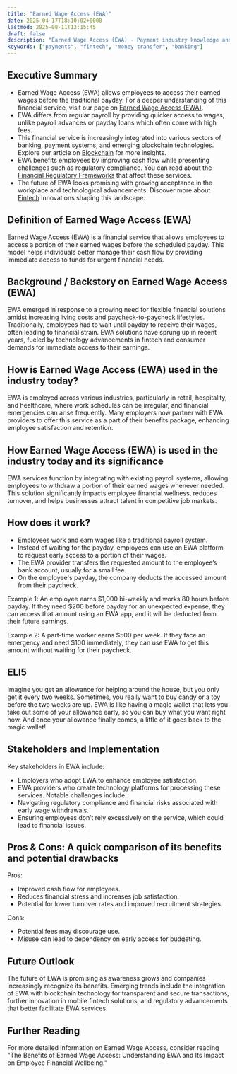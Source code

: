```yaml
---
title: "Earned Wage Access (EWA)"
date: 2025-04-17T18:10:02+0000
lastmod: 2025-08-11T12:15:45
draft: false
description: "Earned Wage Access (EWA) - Payment industry knowledge and insights"
keywords: ["payments", "fintech", "money transfer", "banking"]
---
```


## Executive Summary

- Earned Wage Access (EWA) allows employees to access their earned wages before the traditional payday. For a deeper understanding of this financial service, visit our page on [Earned Wage Access (EWA)](https://faisalkhanllc.xyz/resources/payments-wiki/e/earned-wage-access-ewa/).
- EWA differs from regular payroll by providing quicker access to wages, unlike payroll advances or payday loans which often come with high fees.
- This financial service is increasingly integrated into various sectors of banking, payment systems, and emerging blockchain technologies. Explore our article on [Blockchain](https://faisalkhanllc.xyz/resources/payments-wiki/b/blockchain/) for more insights.
- EWA benefits employees by improving cash flow while presenting challenges such as regulatory compliance. You can read about the [Financial Regulatory Frameworks](https://faisalkhanllc.xyz/resources/payments-wiki/f/financial-regulatory-frameworks/) that affect these services.
- The future of EWA looks promising with growing acceptance in the workplace and technological advancements. Discover more about [Fintech](https://faisalkhanllc.xyz/resources/payments-wiki/f/fintech/) innovations shaping this landscape.

## Definition of Earned Wage Access (EWA)
Earned Wage Access (EWA) is a financial service that allows employees to access a portion of their earned wages before the scheduled payday. This model helps individuals better manage their cash flow by providing immediate access to funds for urgent financial needs.

## Background / Backstory on Earned Wage Access (EWA)
EWA emerged in response to a growing need for flexible financial solutions amidst increasing living costs and paycheck-to-paycheck lifestyles. Traditionally, employees had to wait until payday to receive their wages, often leading to financial strain. EWA solutions have sprung up in recent years, fueled by technology advancements in fintech and consumer demands for immediate access to their earnings.

## How is Earned Wage Access (EWA) used in the industry today?
EWA is employed across various industries, particularly in retail, hospitality, and healthcare, where work schedules can be irregular, and financial emergencies can arise frequently. Many employers now partner with EWA providers to offer this service as a part of their benefits package, enhancing employee satisfaction and retention.

## How Earned Wage Access (EWA) is used in the industry today and its significance
EWA services function by integrating with existing payroll systems, allowing employees to withdraw a portion of their earned wages whenever needed. This solution significantly impacts employee financial wellness, reduces turnover, and helps businesses attract talent in competitive job markets.

## How does it work?

- Employees work and earn wages like a traditional payroll system.
- Instead of waiting for the payday, employees can use an EWA platform to request early access to a portion of their wages.
- The EWA provider transfers the requested amount to the employee’s bank account, usually for a small fee.
- On the employee's payday, the company deducts the accessed amount from their paycheck.

Example 1:
An employee earns $1,000 bi-weekly and works 80 hours before payday. If they need $200 before payday for an unexpected expense, they can access that amount using an EWA app, and it will be deducted from their future earnings.

Example 2:
A part-time worker earns $500 per week. If they face an emergency and need $100 immediately, they can use EWA to get this amount without waiting for their paycheck. 

## ELI5
Imagine you get an allowance for helping around the house, but you only get it every two weeks. Sometimes, you really want to buy candy or a toy before the two weeks are up. EWA is like having a magic wallet that lets you take out some of your allowance early, so you can buy what you want right now. And once your allowance finally comes, a little of it goes back to the magic wallet!

## Stakeholders and Implementation
Key stakeholders in EWA include:

- Employers who adopt EWA to enhance employee satisfaction.
- EWA providers who create technology platforms for processing these services.
Notable challenges include:
- Navigating regulatory compliance and financial risks associated with early wage withdrawals.
- Ensuring employees don’t rely excessively on the service, which could lead to financial issues.

## Pros & Cons: A quick comparison of its benefits and potential drawbacks
Pros:

- Improved cash flow for employees.
- Reduces financial stress and increases job satisfaction.
- Potential for lower turnover rates and improved recruitment strategies.

Cons:

- Potential fees may discourage use.
- Misuse can lead to dependency on early access for budgeting.

## Future Outlook
The future of EWA is promising as awareness grows and companies increasingly recognize its benefits. Emerging trends include the integration of EWA with blockchain technology for transparent and secure transactions, further innovation in mobile fintech solutions, and regulatory advancements that better facilitate EWA services.

## Further Reading
For more detailed information on Earned Wage Access, consider reading "The Benefits of Earned Wage Access: Understanding EWA and Its Impact on Employee Financial Wellbeing."